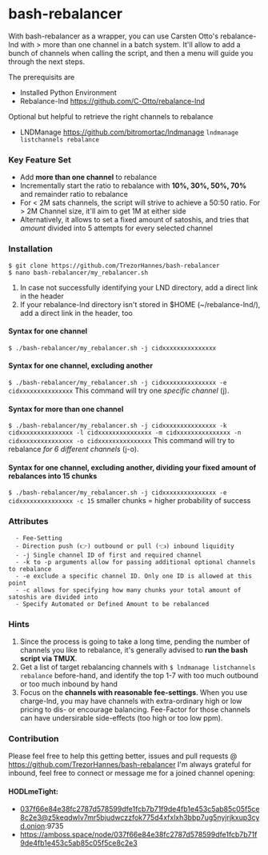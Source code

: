 # bash-rebalancer
With bash-rebalancer as a wrapper, you can use Carsten Otto's rebalance-lnd with > more than one channel in a batch system.
It'll allow to add a bunch of channels when calling the script, and then a menu will guide you through the next steps.

The prerequisits are
  - Installed Python Environment
  - Rebalance-lnd https://github.com/C-Otto/rebalance-lnd
  
Optional but helpful to retrieve the right channels to rebalance
  - LNDManage https://github.com/bitromortac/lndmanage 
  `lndmanage listchannels rebalance`

### Key Feature Set
  - Add **more than one channel** to rebalance
  - Incrementally start the ratio to rebalance with **10%, 30%, 50%, 70%** and remainder ratio to rebalance
  - For < 2M sats channels, the script will strive to achieve a 50:50 ratio. For > 2M Channel size, it'll aim to get 1M at either side
  - Alternatively, it allows to set a fixed amount of satoshis, and tries that _amount_ divided into 5 attempts for every selected channel

### Installation
```
$ git clone https://github.com/TrezorHannes/bash-rebalancer
$ nano bash-rebalancer/my_rebalancer.sh
```
1) In case not successfully identifying your LND directory, add a direct link in the header
2) If your rebalance-lnd directory isn't stored in $HOME (~/rebalance-lnd/), add a direct link in the header, too

#### Syntax for one channel
`$ ./bash-rebalancer/my_rebalancer.sh -j cidxxxxxxxxxxxxxxx`

#### Syntax for one channel, excluding another
`$ ./bash-rebalancer/my_rebalancer.sh -j cidxxxxxxxxxxxxxxx -e cidxxxxxxxxxxxxxxx`
This command will try one _specific channel_ (j). 

#### Syntax for more than one channel
`$ ./bash-rebalancer/my_rebalancer.sh -j cidxxxxxxxxxxxxxxx -k cidxxxxxxxxxxxxxxx -l cidxxxxxxxxxxxxxxx -m cidxxxxxxxxxxxxxxx -n cidxxxxxxxxxxxxxxx -o cidxxxxxxxxxxxxxxx`
This command will try to rebalance _for 6 different channels_ (j-o).

#### Syntax for one channel, excluding another, dividing your fixed amount of rebalances into 15 chunks
`$ ./bash-rebalancer/my_rebalancer.sh -j cidxxxxxxxxxxxxxxx -e cidxxxxxxxxxxxxxxx -c 15`
smaller chunks = higher probability of success


### Attributes
```
  - Fee-Setting
  - Direction push (👉) outbound or pull (👈) inbound liquidity
  - -j Single channel ID of first and required channel
  - -k to -p arguments allow for passing additional optional channels to rebalance
  - -e exclude a specific channel ID. Only one ID is allowed at this point
  - -c allows for specifying how many chunks your total amount of satoshis are divided into
  - Specify Automated or Defined Amount to be rebalanced
 ```

### Hints
1. Since the process is going to take a long time, pending the number of channels you like to rebalance, it's generally advised to **run the bash script via TMUX**.
2. Get a list of target rebalancing channels with `$ lndmanage listchannels rebalance` before-hand, and identify the top 1-7 with too much outbound or too much inbound by hand
3. Focus on the **channels with reasonable fee-settings**. When you use charge-lnd, you may have channels with extra-ordinary high or low pricing to dis- or encourage balancing. Fee-Factor for those channels can have undersirable side-effects (too high or too low ppm).

### Contribution
Please feel free to help this getting better, issues and pull requests @ https://github.com/TrezorHannes/bash-rebalancer
I'm always grateful for inbound, feel free to connect or message me for a joined channel opening:

#### HODLmeTight: 
  - 037f66e84e38fc2787d578599dfe1fcb7b71f9de4fb1e453c5ab85c05f5ce8c2e3@z5keqdwlv7mr5bjudwczzfok775d4xfxlxh3bbp7ug5nyjrjkxup3cyd.onion:9735
  - https://amboss.space/node/037f66e84e38fc2787d578599dfe1fcb7b71f9de4fb1e453c5ab85c05f5ce8c2e3
